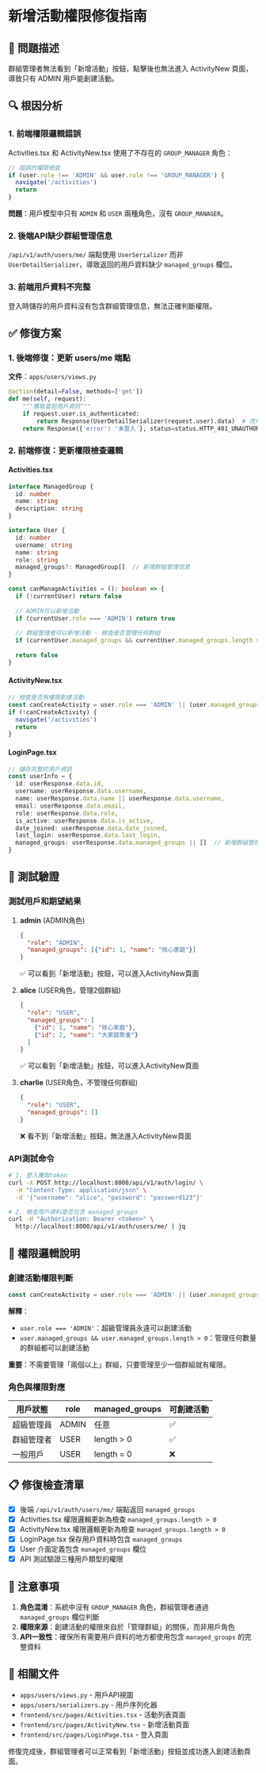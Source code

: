 # 新增活動權限修復指南

## 🎯 問題描述

群組管理者無法看到「新增活動」按鈕，點擊後也無法進入 ActivityNew 頁面，導致只有 ADMIN 用戶能創建活動。

## 🔍 根因分析

### 1. 前端權限邏輯錯誤
Activities.tsx 和 ActivityNew.tsx 使用了不存在的 `GROUP_MANAGER` 角色：

```typescript
// 錯誤的權限檢查
if (user.role !== 'ADMIN' && user.role !== 'GROUP_MANAGER') {
  navigate('/activities')
  return
}
```

**問題**：用戶模型中只有 `ADMIN` 和 `USER` 兩種角色，沒有 `GROUP_MANAGER`。

### 2. 後端API缺少群組管理信息
`/api/v1/auth/users/me/` 端點使用 `UserSerializer` 而非 `UserDetailSerializer`，導致返回的用戶資料缺少 `managed_groups` 欄位。

### 3. 前端用戶資料不完整
登入時儲存的用戶資料沒有包含群組管理信息，無法正確判斷權限。

## ✅ 修復方案

### 1. 後端修復：更新 users/me 端點

**文件**：`apps/users/views.py`

```python
@action(detail=False, methods=['get'])
def me(self, request):
    """獲取當前用戶資訊"""
    if request.user.is_authenticated:
        return Response(UserDetailSerializer(request.user).data)  # 改用 UserDetailSerializer
    return Response({'error': '未登入'}, status=status.HTTP_401_UNAUTHORIZED)
```

### 2. 前端修復：更新權限檢查邏輯

#### Activities.tsx
```typescript
interface ManagedGroup {
  id: number
  name: string
  description: string
}

interface User {
  id: number
  username: string
  name: string
  role: string
  managed_groups?: ManagedGroup[]  // 新增群組管理信息
}

const canManageActivities = (): boolean => {
  if (!currentUser) return false
  
  // ADMIN可以新增活動
  if (currentUser.role === 'ADMIN') return true
  
  // 群組管理者可以新增活動 - 檢查是否管理任何群組
  if (currentUser.managed_groups && currentUser.managed_groups.length > 0) return true
  
  return false
}
```

#### ActivityNew.tsx
```typescript
// 檢查是否有權限創建活動
const canCreateActivity = user.role === 'ADMIN' || (user.managed_groups && user.managed_groups.length > 0)
if (!canCreateActivity) {
  navigate('/activities')
  return
}
```

#### LoginPage.tsx
```typescript
// 儲存完整的用戶資訊
const userInfo = {
  id: userResponse.data.id,
  username: userResponse.data.username,
  name: userResponse.data.name || userResponse.data.username,
  email: userResponse.data.email,
  role: userResponse.data.role,
  is_active: userResponse.data.is_active,
  date_joined: userResponse.data.date_joined,
  last_login: userResponse.data.last_login,
  managed_groups: userResponse.data.managed_groups || []  // 新增群組管理信息
}
```

## 🧪 測試驗證

### 測試用戶和期望結果

1. **admin** (ADMIN角色)
   ```json
   {
     "role": "ADMIN",
     "managed_groups": [{"id": 1, "name": "核心家庭"}]
   }
   ```
   ✅ 可以看到「新增活動」按鈕，可以進入ActivityNew頁面

2. **alice** (USER角色，管理2個群組)
   ```json
   {
     "role": "USER", 
     "managed_groups": [
       {"id": 1, "name": "核心家庭"},
       {"id": 2, "name": "大家庭聚會"}
     ]
   }
   ```
   ✅ 可以看到「新增活動」按鈕，可以進入ActivityNew頁面

3. **charlie** (USER角色，不管理任何群組)
   ```json
   {
     "role": "USER",
     "managed_groups": []
   }
   ```
   ❌ 看不到「新增活動」按鈕，無法進入ActivityNew頁面

### API測試命令

```bash
# 1. 登入獲取token
curl -X POST http://localhost:8000/api/v1/auth/login/ \
  -H "Content-Type: application/json" \
  -d '{"username": "alice", "password": "password123"}'

# 2. 檢查用戶資料是否包含 managed_groups
curl -H "Authorization: Bearer <token>" \
  http://localhost:8000/api/v1/auth/users/me/ | jq
```

## 🔐 權限邏輯說明

### 創建活動權限判斷
```typescript
const canCreateActivity = user.role === 'ADMIN' || (user.managed_groups && user.managed_groups.length > 0)
```

**解釋**：
- `user.role === 'ADMIN'`：超級管理員永遠可以創建活動
- `user.managed_groups && user.managed_groups.length > 0`：管理任何數量的群組都可以創建活動

**重要**：不需要管理「兩個以上」群組，只要管理至少一個群組就有權限。

### 角色與權限對應

| 用戶狀態 | role | managed_groups | 可創建活動 |
|---------|------|----------------|-----------|
| 超級管理員 | ADMIN | 任意 | ✅ |
| 群組管理者 | USER | length > 0 | ✅ |
| 一般用戶 | USER | length = 0 | ❌ |

## 📋 修復檢查清單

- [x] 後端 `/api/v1/auth/users/me/` 端點返回 `managed_groups`
- [x] Activities.tsx 權限邏輯更新為檢查 `managed_groups.length > 0`
- [x] ActivityNew.tsx 權限邏輯更新為檢查 `managed_groups.length > 0`
- [x] LoginPage.tsx 保存用戶資料時包含 `managed_groups`
- [x] User 介面定義包含 `managed_groups` 欄位
- [x] API 測試驗證三種用戶類型的權限

## 🚨 注意事項

1. **角色混淆**：系統中沒有 `GROUP_MANAGER` 角色，群組管理者通過 `managed_groups` 欄位判斷
2. **權限來源**：創建活動的權限來自於「管理群組」的關係，而非用戶角色
3. **API一致性**：確保所有需要用戶資料的地方都使用包含 `managed_groups` 的完整資料

## 🔧 相關文件

- `apps/users/views.py` - 用戶API視圖
- `apps/users/serializers.py` - 用戶序列化器
- `frontend/src/pages/Activities.tsx` - 活動列表頁面
- `frontend/src/pages/ActivityNew.tsx` - 新增活動頁面
- `frontend/src/pages/LoginPage.tsx` - 登入頁面

修復完成後，群組管理者可以正常看到「新增活動」按鈕並成功進入創建活動頁面。
